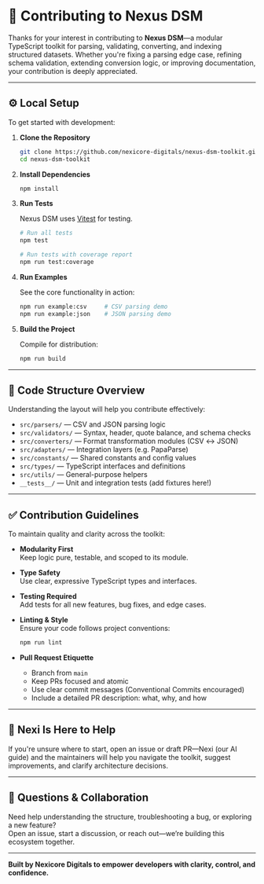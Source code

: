 # 🤝 Contributing to Nexus DSM

Thanks for your interest in contributing to **Nexus DSM**—a modular TypeScript toolkit for parsing, validating, converting, and indexing structured datasets. Whether you're fixing a parsing edge case, refining schema validation, extending conversion logic, or improving documentation, your contribution is deeply appreciated.

---

## ⚙️ Local Setup

To get started with development:

1. **Clone the Repository**

    ```bash
    git clone https://github.com/nexicore-digitals/nexus-dsm-toolkit.git
    cd nexus-dsm-toolkit
    ```

2. **Install Dependencies**

    ```bash
    npm install
    ```

3. **Run Tests**

    Nexus DSM uses [Vitest](https://vitest.dev) for testing.

    ```bash
    # Run all tests
    npm test

    # Run tests with coverage report
    npm run test:coverage
    ```

4. **Run Examples**

    See the core functionality in action:

    ```bash
    npm run example:csv     # CSV parsing demo
    npm run example:json    # JSON parsing demo
    ```

5. **Build the Project**

    Compile for distribution:

    ```bash
    npm run build
    ```

---

## 🧱 Code Structure Overview

Understanding the layout will help you contribute effectively:

- `src/parsers/` — CSV and JSON parsing logic
- `src/validators/` — Syntax, header, quote balance, and schema checks
- `src/converters/` — Format transformation modules (CSV ↔ JSON)
- `src/adapters/` — Integration layers (e.g. PapaParse)
- `src/constants/` — Shared constants and config values
- `src/types/` — TypeScript interfaces and definitions
- `src/utils/` — General-purpose helpers
- `__tests__/` — Unit and integration tests (add fixtures here!)

---

## ✅ Contribution Guidelines

To maintain quality and clarity across the toolkit:

- **Modularity First**  
  Keep logic pure, testable, and scoped to its module.

- **Type Safety**  
  Use clear, expressive TypeScript types and interfaces.

- **Testing Required**  
  Add tests for all new features, bug fixes, and edge cases.

- **Linting & Style**  
  Ensure your code follows project conventions:

    ```bash
    npm run lint
    ```

- **Pull Request Etiquette**
    - Branch from `main`
    - Keep PRs focused and atomic
    - Use clear commit messages (Conventional Commits encouraged)
    - Include a detailed PR description: what, why, and how

---

## 🤖 Nexi Is Here to Help

If you're unsure where to start, open an issue or draft PR—Nexi (our AI guide) and the maintainers will help you navigate the toolkit, suggest improvements, and clarify architecture decisions.

---

## 💬 Questions & Collaboration

Need help understanding the structure, troubleshooting a bug, or exploring a new feature?  
Open an issue, start a discussion, or reach out—we’re building this ecosystem together.

---

**Built by Nexicore Digitals to empower developers with clarity, control, and confidence.**
